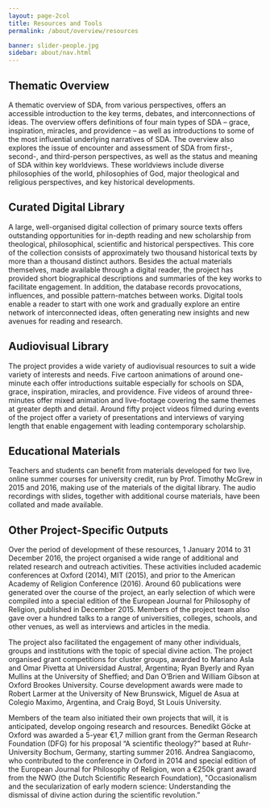 ```yaml
---
layout: page-2col
title: Resources and Tools
permalink: /about/overview/resources

banner: slider-people.jpg
sidebar: about/nav.html
---
```

## Thematic Overview ##
A thematic overview of SDA, from various perspectives, offers an accessible introduction to the key terms, debates, and interconnections of ideas. The overview offers definitions of four main types of SDA – grace, inspiration, miracles, and providence – as well as introductions to some of the most influential underlying narratives of SDA. The overview also explores the issue of encounter and assessment of SDA from first-, second-, and third-person perspectives, as well as the status and meaning of SDA within key worldviews. These worldviews include diverse philosophies of the world, philosophies of God, major theological and religious perspectives, and key historical developments.

## Curated Digital Library ##
A large, well-organised digital collection of primary source texts offers outstanding opportunities for in-depth reading and new scholarship from theological, philosophical, scientific and historical perspectives. This core of the collection consists of approximately two thousand historical texts by more than a thousand distinct authors. Besides the actual materials themselves, made available through a digital reader, the project has provided short biographical descriptions and summaries of the key works to facilitate engagement. In addition, the database records provocations, influences, and possible pattern-matches between works. Digital tools enable a reader to start with one work and gradually explore an entire network of interconnected ideas, often generating new insights and new avenues for reading and research.

## Audiovisual Library ##
The project provides a wide variety of audiovisual resources to suit a wide variety of interests and needs. Five cartoon animations of around one-minute each offer introductions suitable especially for schools on SDA, grace, inspiration, miracles, and providence. Five videos of around three-minutes offer mixed animation and live-footage covering the same themes at greater depth and detail. Around fifty project videos filmed during events of the project offer a variety of presentations and interviews of varying length that enable engagement with leading contemporary scholarship.

## Educational Materials ##
Teachers and students can benefit from materials developed for two live, online summer courses for university credit, run by Prof. Timothy McGrew in 2015 and 2016, making use of the materials of the digital library. The audio recordings with slides, together with additional course materials, have been collated and made available.

## Other Project-Specific Outputs ##
Over the period of development of these resources, 1 January 2014 to 31 December 2016, the project organised a wide range of additional and related research and outreach activities. These activities included academic conferences at Oxford (2014), MIT (2015), and prior to the American Academy of Religion Conference (2016). Around 60 publications were generated over the course of the project, an early selection of which were compiled into a special edition of the European Journal for Philosophy of Religion, published in December 2015. Members of the project team also gave over a hundred talks to a range of universities, colleges, schools, and other venues, as well as interviews and articles in the media.

The project also facilitated the engagement of many other individuals, groups and institutions with the topic of special divine action. The project organised grant competitions for cluster groups, awarded to Mariano Asla and Omar Pivetta at Universidad Austral, Argentina; Ryan Byerly and Ryan Mullins at the University of Sheffied; and Dan O’Brien and William Gibson at Oxford Brookes University. Course development awards were made to Robert Larmer at the University of New Brunswick, Miguel de Asua at Colegio Maximo, Argentina, and Craig Boyd, St Louis University.

Members of the team also initiated their own projects that will, it is anticipated, develop ongoing research and resources. Benedikt Göcke at Oxford was awarded a 5-year €1,7 million grant from the German Research Foundation (DFG) for his proposal “A scientific theology?” based at Ruhr-University Bochum, Germany, starting summer 2016. Andrea Sangiacomo, who contributed to the conference in Oxford in 2014 and special edition of the European Journal for Philosophy of Religion, won a €250k grant award from the NWO (the Dutch Scientific Research Foundation), "Occasionalism and the secularization of early modern science: Understanding the dismissal of divine action during the scientific revolution.”
